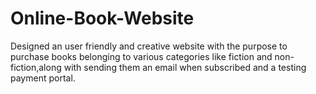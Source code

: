 # Online-Book-Website
Designed an user friendly and creative website with the purpose to purchase books belonging to various categories like fiction and non-fiction,along with sending them an email when subscribed and a testing payment portal.
